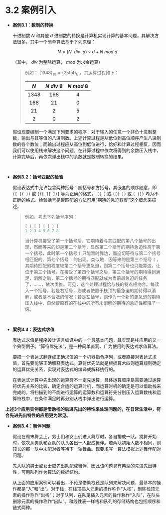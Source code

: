 # 3.2 案例引入

- **案例3.1：数制的转换**

  十进制数 $N$ 和其他 $d$ 进制数的转换是计算机实现计算的基本问题，其解决方法很多，其中一个简单算法基于下列原理：

  $$N = (N\ \ div\ \ d) × d + N\ mod\ d$$

  （其中， $div$ 为整除运算， $mod$ 为求余运算）

  > 例如： $(1348)_{10} = (2504)_8$ ，其运算过程如下：
  >
  > |   $N$  | $N\ div\ 8$ | $N\ mod\ 8$ |
    > |:------:|:-----------:|:-----------:|
  > | $1348$ |    $168$    |     $4$     |
  > |  $168$ |     $21$    |     $0$     |
  > |  $21$  |     $2$     |     $5$     |
  > |   $2$  |     $0$     |     $2$     |

  假设现要编制一个满足下列要求的程序：对于输入的任意一个非负十进制整数，输出与其等值的八进制数。上述计算过程是从低位到高位顺序产生八进制数的各个数位；而输出过程应从高位到低位进行，恰好和计算过程相反，因而我们可以使用栈来解决这个问题。在计算过程中依次将得到的余数压入栈中，计算完毕后，再依次弹出栈中的余数就是数制转换的结果。

<br>

- **案例3.2：括号匹配的检验**

  假设表达式中允许包含两种括号：圆括号和方括号，其嵌套的顺序随意，即 `([ ]( ))` 或 `[([ ][ ])]` 等为正确的格式， `[( ]` 或 `([( ))` 或 `( )])` 均为不正确的格式。检验括号是否匹配的方法可用“期待的急迫程度”这个概念来描述。

  > 例如，考虑下列括号序列：
  > ```cpp
  > [ ( [ ] [ ] ) ]
  > 1 2 3 4 5 6 7 8
  > ```
  >
  > 当计算机接受了第一个括号后，它期待着与其匹配的第八个括号的出现，然而等来的却是第二个括号，显然第二个括号的期待急迫性高于第一个括号，此时第一个括号 `[` 只能暂时靠边，而迫切等待与第二个括号相匹配的、第七个括号 `)` 的出现。类似地，因等来的是第三个括号 `[` ，其期待匹配的程度较第二个括号更急迫，则第二个括号也只能靠边，让位于第三个括号。在接受了第四个括号之后，第三个括号的期待得到满足，消解之后，第二个括号的期待匹配就成为当前最急迫的任务了，……，依次类推。可见，这个处理过程恰与栈的特点相吻合。每读入一个括号，若是右括号，则或者使置于栈顶的最急迫的期待得以消解，或者是不合法的情况；若是左括号，则作为一个新的更急迫的期待压入栈中，自然使原有的在栈中的所有未消解的期待的急迫性都降了一级。

<br>

- **案例3.3：表达式求值**

  表达式求值是程序设计语言编译中的一个最基本问题，其实现是栈应用的又一个典型例子。“算符优先法”，是一种简单直观、广为使用的表达式求值算法。

  要把一个表达式翻译成正确求值的一个机器指令序列，或者直接对表达式求值，首先要能够正确解释表达式。算符优先法就是根据算术四则运算规则确定的运算优先关系，实现对表达式的编译或解释执行的。

  在表达式计算中先出现的运算符不一定先运算，具体运算顺序是需要通过运算符优先关系的比较，确定合适的运算时机，而运算时机的确定是可以借助栈来完成的。将扫描到的不能进行运算的运算数和运算符先分别压入运算数栈和运算符栈中，在条件满足时再分别从栈中弹出进行运算。

**上述3个应用实例都是借助栈的后进先出的特性来处理问题的，在日常生活中，符合先进先出特性的应用更为常见。**

- **案例3.4：舞伴问题**

  假设在周末舞会上，男士们和女士们进入舞厅时，各自排成一队。跳舞开始时，依次从男队和女队的队头各出一人配成舞伴。若两队初始人数不相同，则较长的那一队中未配对者等待下一轮舞曲。现要求写一算法模拟上述舞伴配对问题。

  先入队的男士或女士应先出队配成舞伴，因此该问题具有典型的先进先出特性，可用队列作为算法的数据结构。

  从上面的应用案例可以看出，不论是借助栈还是队列来解决问题，最基本的操作都是“入”和“出”。对于栈，在栈顶插入元素的操作称作“入栈”，删除栈顶元素的操作称作“出栈”；对于队列，在队尾插入元素的操作称作“入队”，在队头删除元素的操作称作“出队”。和线性表一样栈和队列的存储结构也包括顺序和链式两种。
